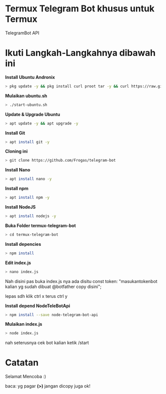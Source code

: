 # Termux Telegram Bot khusus untuk Termux

TelegramBot API

# Ikuti Langkah-Langkahnya dibawah ini
<b>Install Ubuntu Andronix</b>
```bash
> pkg update -y && pkg install curl proot tar -y && curl https://raw.githubusercontent.com/AndronixApp/AndronixOrigin/master/Installer/Ubuntu/ubuntu.sh | bash
```
<b>Mulaikan ubuntu.sh</b>
```bash
> ./start-ubuntu.sh
```
<b>Update & Upgrade Ubuntu</b>
```bash
> apt update -y && apt upgrade -y
```
<b>Install Git</b>
```bash
> apt install git -y
```
<b>Cloning ini</b>
```bash
> git clone https://github.com/Frogas/telegram-bot
```
<b>Install Nano</b>
```bash
> apt install nano -y
```
<b>Install npm</b>
```bash
> apt install npm -y
```
<b>Install NodeJS</b>
```bash
> apt install nodejs -y
```
<b>Buka Folder termux-telegram-bot</b>
```bash
> cd termux-telegram-bot
```
<b>Install depencies</b>
```bash
> npm install
```
<b>Edit index.js</b>
```bash
> nano index.js
```
Nah disini pas buka index.js nya ada disitu const token: "masukantokenbot kalian yg sudah dibuat @botfather copy disini";

lepas sdh klik ctrl x terus ctrl y

<b>Install depend NodeTeleBotApi</b>
```bash
> npm install --save node-telegram-bot-api
```
<b>Mulaikan index.js</b>
```bash
> node index.js
```
nah seterusnya cek bot kalian ketik /start

# Catatan

Selamat Mencoba :)

baca: yg pagar <b>(>)</b> jangan dicopy juga ok!

